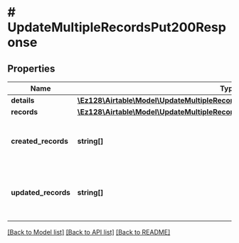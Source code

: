 # # UpdateMultipleRecordsPut200Response

## Properties

Name | Type | Description | Notes
------------ | ------------- | ------------- | -------------
**details** | [**\Ez128\Airtable\Model\UpdateMultipleRecordsPut200ResponseAnyOfDetails**](UpdateMultipleRecordsPut200ResponseAnyOfDetails.md) |  | [optional]
**records** | [**\Ez128\Airtable\Model\UpdateMultipleRecordsPut200ResponseAnyOf1RecordsInner[]**](UpdateMultipleRecordsPut200ResponseAnyOf1RecordsInner.md) |  |
**created_records** | **string[]** | Record IDs of records created by the upsert request. |
**updated_records** | **string[]** | Record IDs of existing records modified by the upsert request. |

[[Back to Model list]](../../README.md#models) [[Back to API list]](../../README.md#endpoints) [[Back to README]](../../README.md)

